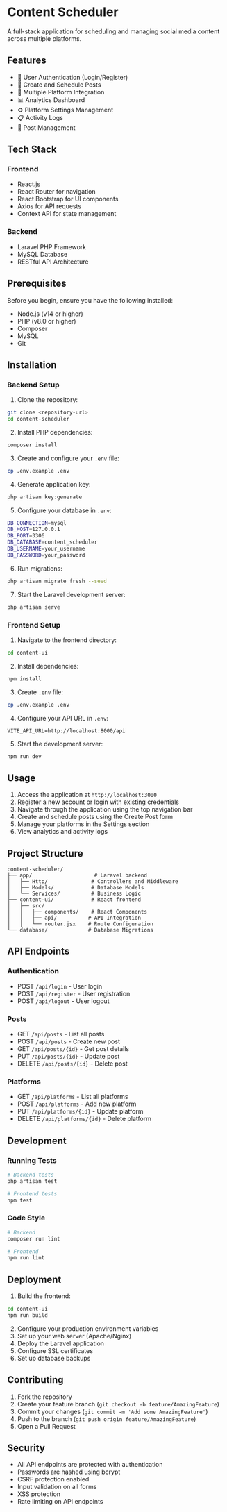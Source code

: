 # Content Scheduler

A full-stack application for scheduling and managing social media content across multiple platforms.

## Features

- 🔐 User Authentication (Login/Register)
- 📝 Create and Schedule Posts
- 🔄 Multiple Platform Integration
- 📊 Analytics Dashboard
- ⚙️ Platform Settings Management
- 📋 Activity Logs
- 🎯 Post Management

## Tech Stack

### Frontend
- React.js
- React Router for navigation
- React Bootstrap for UI components
- Axios for API requests
- Context API for state management

### Backend
- Laravel PHP Framework
- MySQL Database
- RESTful API Architecture

## Prerequisites

Before you begin, ensure you have the following installed:
- Node.js (v14 or higher)
- PHP (v8.0 or higher)
- Composer
- MySQL
- Git

## Installation

### Backend Setup

1. Clone the repository:
```bash
git clone <repository-url>
cd content-scheduler
```

2. Install PHP dependencies:
```bash
composer install
```

3. Create and configure your `.env` file:
```bash
cp .env.example .env
```

4. Generate application key:
```bash
php artisan key:generate
```

5. Configure your database in `.env`:
```bash
DB_CONNECTION=mysql
DB_HOST=127.0.0.1
DB_PORT=3306
DB_DATABASE=content_scheduler
DB_USERNAME=your_username
DB_PASSWORD=your_password
```

6. Run migrations:
```bash
php artisan migrate fresh --seed
```

7. Start the Laravel development server:
```bash
php artisan serve
```

### Frontend Setup

1. Navigate to the frontend directory:
```bash
cd content-ui
```

2. Install dependencies:
```bash
npm install
```

3. Create `.env` file:
```bash
cp .env.example .env
```

4. Configure your API URL in `.env`:
```
VITE_API_URL=http://localhost:8000/api
```

5. Start the development server:
```bash
npm run dev
```

## Usage

1. Access the application at `http://localhost:3000`
2. Register a new account or login with existing credentials
3. Navigate through the application using the top navigation bar
4. Create and schedule posts using the Create Post form
5. Manage your platforms in the Settings section
6. View analytics and activity logs

## Project Structure

```
content-scheduler/
├── app/                    # Laravel backend
│   ├── Http/              # Controllers and Middleware
│   ├── Models/            # Database Models
│   └── Services/          # Business Logic
├── content-ui/            # React frontend
│   ├── src/
│   │   ├── components/    # React Components
│   │   ├── api/          # API Integration
│   │   └── router.jsx    # Route Configuration
└── database/             # Database Migrations
```

## API Endpoints

### Authentication
- POST `/api/login` - User login
- POST `/api/register` - User registration
- POST `/api/logout` - User logout

### Posts
- GET `/api/posts` - List all posts
- POST `/api/posts` - Create new post
- GET `/api/posts/{id}` - Get post details
- PUT `/api/posts/{id}` - Update post
- DELETE `/api/posts/{id}` - Delete post

### Platforms
- GET `/api/platforms` - List all platforms
- POST `/api/platforms` - Add new platform
- PUT `/api/platforms/{id}` - Update platform
- DELETE `/api/platforms/{id}` - Delete platform

## Development

### Running Tests
```bash
# Backend tests
php artisan test

# Frontend tests
npm test
```

### Code Style
```bash
# Backend
composer run lint

# Frontend
npm run lint
```

## Deployment

1. Build the frontend:
```bash
cd content-ui
npm run build
```

2. Configure your production environment variables
3. Set up your web server (Apache/Nginx)
4. Deploy the Laravel application
5. Configure SSL certificates
6. Set up database backups

## Contributing

1. Fork the repository
2. Create your feature branch (`git checkout -b feature/AmazingFeature`)
3. Commit your changes (`git commit -m 'Add some AmazingFeature'`)
4. Push to the branch (`git push origin feature/AmazingFeature`)
5. Open a Pull Request

## Security

- All API endpoints are protected with authentication
- Passwords are hashed using bcrypt
- CSRF protection enabled
- Input validation on all forms
- XSS protection
- Rate limiting on API endpoints

